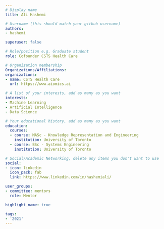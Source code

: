```yaml
---
# Display name
title: Ali Hashemi

# Username (this should match your github username)
authors:
- hashemi

superuser: false

# Role/position e.g. Graduate student
role: Cofounder CSTS Health Care

# Organization membership
Organizations/Affiliations:
organizations:
- name: CSTS Health Care
  url: https://www.aiomics.ai

# A list of your interests, add as many as you want
interests:
- Machine Learning
- Artificial Intelligence
- Data Science

# Your educational history, add as many as you want
education:
  courses:
  - course: MASc - Knowledge Representation and Engineering
    institution: University of Toronto
  - course: BSc - Systems Engineering
    institution: University of Toronto

# Social/Academic Networking, delete any items you don't want to use
social:
- icon: linkedin
  icon_pack: fab
  link: https://www.linkedin.com/in/hashemiali/

user_groups:
- committee: mentors
  role: Mentor

highlight_name: true

tags:
- '2021'
---
```

